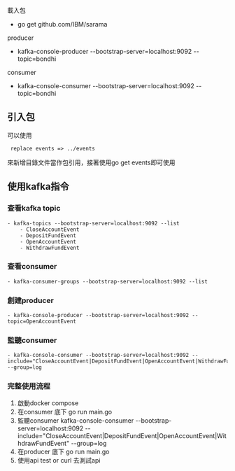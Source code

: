 載入包

- go get github.com/IBM/sarama

producer

- kafka-console-producer --bootstrap-server=localhost:9092 --topic=bondhi

consumer

- kafka-console-consumer --bootstrap-server=localhost:9092 --topic=bondhi

## 引入包

可以使用

` replace events => ../events`

來新增目錄文件當作包引用，接著使用go get events即可使用

## 使用kafka指令

### 查看kafka topic
    - kafka-topics --bootstrap-server=localhost:9092 --list
        - CloseAccountEvent
        - DepositFundEvent
        - OpenAccountEvent
        - WithdrawFundEvent

### 查看consumer
    - kafka-consumer-groups --bootstrap-server=localhost:9092 --list
### 創建producer
    - kafka-console-producer --bootstrap-server=localhost:9092 --topic=OpenAccountEvent
### 監聽consumer
    - kafka-console-consumer --bootstrap-server=localhost:9092 --include="CloseAccountEvent|DepositFundEvent|OpenAccountEvent|WithdrawFundEvent" --group=log

### 完整使用流程
1. 啟動docker compose
2. 在consumer 底下 go run main.go
3. 監聽consumer kafka-console-consumer --bootstrap-server=localhost:9092 --include="CloseAccountEvent|DepositFundEvent|OpenAccountEvent|WithdrawFundEvent" --group=log
4. 在producer 底下 go run main.go
5. 使用api test or curl 去測試api
